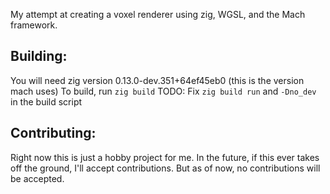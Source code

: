 My attempt at creating a voxel renderer using zig, WGSL, and the Mach framework.

## Building:
You will need zig version 0.13.0-dev.351+64ef45eb0 (this is the version mach uses)
To build, run `zig build`
TODO: Fix `zig build run` and `-Dno_dev` in the build script

## Contributing:
Right now this is just a hobby project for me. In the future, if this ever takes off the ground, I'll accept contributions. But as of now, no contributions will be accepted.
